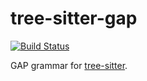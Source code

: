 tree-sitter-gap
===============

[![Build Status](https://travis-ci.org/fingolfin/tree-sitter-gap.svg)](https://travis-ci.org/fingolfin/tree-sitter-gap)

GAP grammar for [tree-sitter](https://github.com/tree-sitter/tree-sitter).
